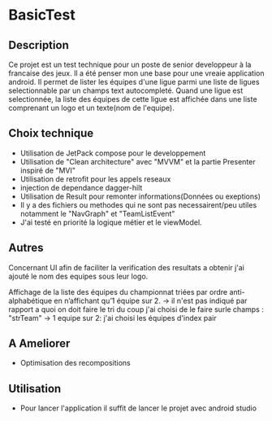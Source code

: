 # BasicTest

## Description
Ce projet est un test technique pour un poste de senior developpeur à la francaise des jeux.
Il a été penser mon une base pour une vreaie application android.
Il permet de lister les équipes d'une ligue parmi une liste de ligues selectionnable par un champs text autocompleté.
Quand une ligue est selectionnée, la liste des équipes de cette ligue est affichée dans une liste comprenant un logo et un texte(nom de l'equipe).

## Choix technique
- Utilisation de JetPack compose pour le developpement
- Utilisation de "Clean architecture" avec "MVVM" et la partie Presenter inspiré de "MVI"
- Utilisation de retrofit pour les appels reseaux
- injection de dependance dagger-hilt
- Utilisation de Result pour remonter informations(Données ou exeptions)
- Il y a des fichiers ou methodes qui ne sont pas necessairent/peu utiles notamment le "NavGraph" et "TeamListEvent"
- J'ai testé en priorité la logique métier et le viewModel.

## Autres
Concernant UI afin de faciliter la verification des resultats a obtenir j'ai ajouté le nom des equipes sous leur logo.

Affichage de la liste des équipes du championnat triées par ordre anti-alphabétique en n’affichant qu’1 équipe sur 2.
-> il n'est pas indiqué par rapport a quoi on doit faire le tri du coup j'ai choisi de le faire surle champs : "strTeam"
-> 1 equipe sur 2: j'ai choisi les équipes d'index pair

## A Ameliorer
- Optimisation des recompositions

## Utilisation
- Pour lancer l'application il suffit de lancer le projet avec android studio